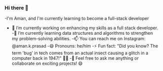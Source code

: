 ### Hi there 👋
-I'm Aman, and I'm currently learning to become a full-stack developer

- 🔭 I’m currently working on enhancing my skills as a full stack developer.
-🌱 I’m currently learning data structures and algorithms to strengthen my problem-solving abilities.
-📫 You can reach me on Instagram: @aman.k.prasad
-😄 Pronouns: he/him
-⚡ Fun fact: "Did you know? The term 'bug' in tech comes from an actual insect causing a glitch in a computer back in 1947!" 🐞👾
-👯 Feel free to ask me anything or collaborate on exciting projects! 😄



<!--
**Kumaraman6723/Kumaraman6723** is a ✨ _special_ ✨ repository because its `README.md` (this file) appears on your GitHub profile.

Here are some ideas to get you started:

- 🔭 I’m currently working on ...
- 🌱 I’m currently learning ...
- 👯 I’m looking to collaborate on ...
- 🤔 I’m looking for help with ...
- 💬 Ask me about ...
- 📫 How to reach me: ...
- 😄 Pronouns: ...
- ⚡ Fun fact: ...
-->
